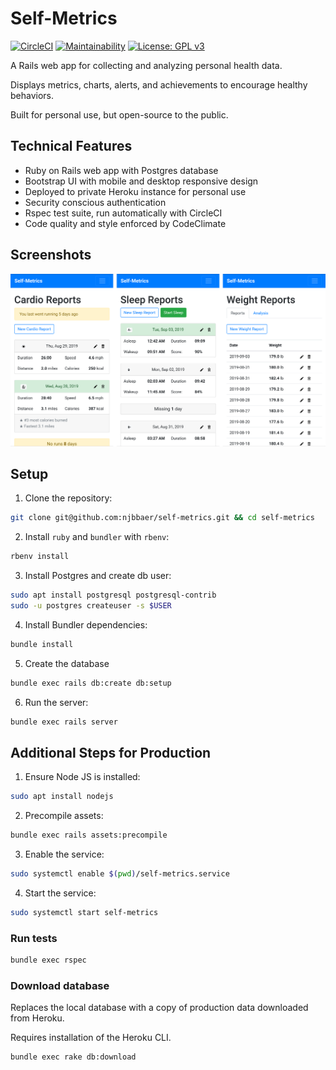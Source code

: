 # Self-Metrics

[![CircleCI](https://circleci.com/gh/njbbaer/self-metrics.svg?style=svg)](https://circleci.com/gh/njbbaer/self-metrics)
[![Maintainability](https://api.codeclimate.com/v1/badges/97d3f6de5aca55f1f21b/maintainability)](https://codeclimate.com/github/njbbaer/self-metrics/maintainability)
[![License: GPL v3](https://img.shields.io/badge/License-GPLv3-blue.svg)](https://www.gnu.org/licenses/gpl-3.0)

A Rails web app for collecting and analyzing personal health data.

Displays metrics, charts, alerts, and achievements to encourage healthy behaviors.

Built for personal use, but open-source to the public.

## Technical Features

- Ruby on Rails web app with Postgres database
- Bootstrap UI with mobile and desktop responsive design
- Deployed to private Heroku instance for personal use
- Security conscious authentication
- Rspec test suite, run automatically with CircleCI
- Code quality and style enforced by CodeClimate

## Screenshots

![self-metrics-screenshot](/app/assets/images/screenshots.png)

## Setup

1. Clone the repository:

```bash
git clone git@github.com:njbbaer/self-metrics.git && cd self-metrics
```

2. Install `ruby` and `bundler` with `rbenv`:

```bash
rbenv install
```

3. Install Postgres and create db user:

```bash
sudo apt install postgresql postgresql-contrib
sudo -u postgres createuser -s $USER
```

4. Install Bundler dependencies:

```bash
bundle install
```

5. Create the database

```bash
bundle exec rails db:create db:setup
```

6. Run the server:

```bash
bundle exec rails server
```

## Additional Steps for Production

1. Ensure Node JS is installed:

```bash
sudo apt install nodejs
```

2. Precompile assets:

```bash
bundle exec rails assets:precompile
```

3. Enable the service:

```bash
sudo systemctl enable $(pwd)/self-metrics.service
```

4. Start the service:

```bash
sudo systemctl start self-metrics
```

### Run tests

```bash
bundle exec rspec
```

### Download database

Replaces the local database with a copy of production data downloaded from Heroku.

Requires installation of the Heroku CLI.

```bash
bundle exec rake db:download
```
